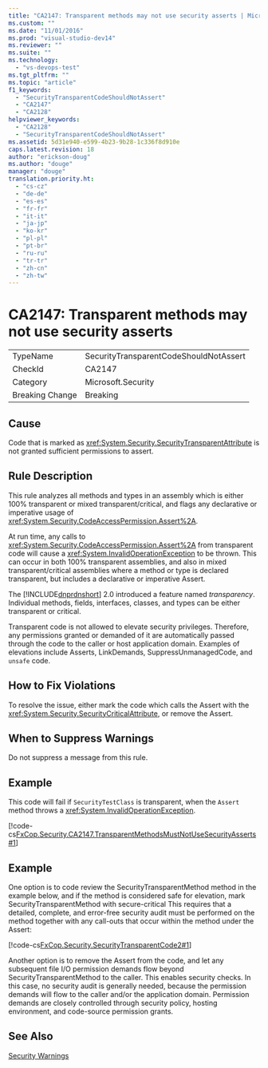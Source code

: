 ```yaml
---
title: "CA2147: Transparent methods may not use security asserts | Microsoft Docs"
ms.custom: ""
ms.date: "11/01/2016"
ms.prod: "visual-studio-dev14"
ms.reviewer: ""
ms.suite: ""
ms.technology: 
  - "vs-devops-test"
ms.tgt_pltfrm: ""
ms.topic: "article"
f1_keywords: 
  - "SecurityTransparentCodeShouldNotAssert"
  - "CA2147"
  - "CA2128"
helpviewer_keywords: 
  - "CA2128"
  - "SecurityTransparentCodeShouldNotAssert"
ms.assetid: 5d31e940-e599-4b23-9b28-1c336f8d910e
caps.latest.revision: 18
author: "erickson-doug"
ms.author: "douge"
manager: "douge"
translation.priority.ht: 
  - "cs-cz"
  - "de-de"
  - "es-es"
  - "fr-fr"
  - "it-it"
  - "ja-jp"
  - "ko-kr"
  - "pl-pl"
  - "pt-br"
  - "ru-ru"
  - "tr-tr"
  - "zh-cn"
  - "zh-tw"
---
```

# CA2147: Transparent methods may not use security asserts
|||  
|-|-|  
|TypeName|SecurityTransparentCodeShouldNotAssert|  
|CheckId|CA2147|  
|Category|Microsoft.Security|  
|Breaking Change|Breaking|  
  
## Cause  
 Code that is marked as <xref:System.Security.SecurityTransparentAttribute> is not granted sufficient permissions to assert.  
  
## Rule Description  
 This rule analyzes all methods and types in an assembly which is either 100% transparent or mixed transparent/critical, and flags any declarative or imperative usage of <xref:System.Security.CodeAccessPermission.Assert%2A>.  
  
 At run time, any calls to <xref:System.Security.CodeAccessPermission.Assert%2A> from transparent code will cause a <xref:System.InvalidOperationException> to be thrown. This can occur in both 100% transparent assemblies, and also in mixed transparent/critical assemblies where a method or type is declared transparent, but includes a declarative or imperative Assert.  
  
 The [!INCLUDE[dnprdnshort](../code-quality/includes/dnprdnshort_md.md)] 2.0 introduced a feature named *transparency*. Individual methods, fields, interfaces, classes, and types can be either transparent or critical.  
  
 Transparent code is not allowed to elevate security privileges. Therefore, any permissions granted or demanded of it are automatically passed through the code to the caller or host application domain. Examples of elevations include Asserts, LinkDemands, SuppressUnmanagedCode, and `unsafe` code.  
  
## How to Fix Violations  
 To resolve the issue, either mark the code which calls the Assert with the <xref:System.Security.SecurityCriticalAttribute>, or remove the Assert.  
  
## When to Suppress Warnings  
 Do not suppress a message from this rule.  
  
## Example  
 This code will fail if `SecurityTestClass` is transparent, when the `Assert` method throws a <xref:System.InvalidOperationException>.  
  
 [!code-cs[FxCop.Security.CA2147.TransparentMethodsMustNotUseSecurityAsserts#1](../code-quality/codesnippet/CSharp/ca2147-transparent-methods-may-not-use-security-asserts_1.cs)]  
  
## Example  
 One option is to code review the SecurityTransparentMethod method in the example below, and if the method is considered safe for elevation, mark SecurityTransparentMethod with secure-critical This requires that a detailed, complete, and error-free security audit must be performed on the method together with any call-outs that occur within the method under the Assert:  
  
 [!code-cs[FxCop.Security.SecurityTransparentCode2#1](../code-quality/codesnippet/CSharp/ca2147-transparent-methods-may-not-use-security-asserts_2.cs)]  
  
 Another option is to remove the Assert from the code, and let any subsequent file I/O permission demands flow beyond SecurityTransparentMethod to the caller. This enables security checks. In this case, no security audit is generally needed, because the permission demands will flow to the caller and/or the application domain. Permission demands are closely controlled through security policy, hosting environment, and code-source permission grants.  
  
## See Also  
 [Security Warnings](../code-quality/security-warnings.md)
